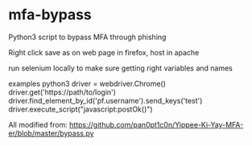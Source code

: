 # mfa-bypass
Python3 script to bypass MFA through phishing


Right click save as on web page in firefox, host in apache

run selenium locally to make sure getting right variables and names

examples
python3
driver = webdriver.Chrome()
driver.get('https://path/to/login')
driver.find_element_by_id('pf.username').send_keys('test')
driver.execute_script("javascript:postOk()")

All modified from:
https://github.com/pan0pt1c0n/Yippee-Ki-Yay-MFA-er/blob/master/bypass.py
